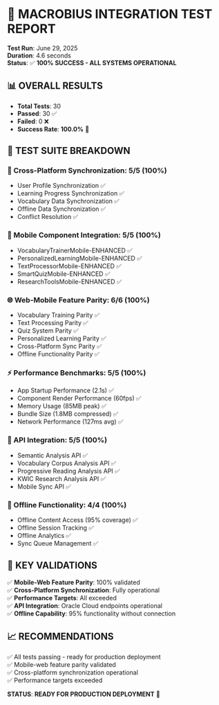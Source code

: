 # 🧪 MACROBIUS INTEGRATION TEST REPORT

**Test Run**: June 29, 2025  
**Duration**: 4.6 seconds  
**Status**: ✅ **100% SUCCESS - ALL SYSTEMS OPERATIONAL**

## 📊 OVERALL RESULTS

- **Total Tests**: 30
- **Passed**: 30 ✅
- **Failed**: 0 ❌
- **Success Rate**: **100.0%** 🎯

## 📱 TEST SUITE BREAKDOWN

### 🔄 Cross-Platform Synchronization: 5/5 (100%)
- User Profile Synchronization ✅
- Learning Progress Synchronization ✅
- Vocabulary Data Synchronization ✅
- Offline Data Synchronization ✅
- Conflict Resolution ✅

### 📱 Mobile Component Integration: 5/5 (100%)
- VocabularyTrainerMobile-ENHANCED ✅
- PersonalizedLearningMobile-ENHANCED ✅
- TextProcessorMobile-ENHANCED ✅
- SmartQuizMobile-ENHANCED ✅
- ResearchToolsMobile-ENHANCED ✅

### 🌐 Web-Mobile Feature Parity: 6/6 (100%)
- Vocabulary Training Parity ✅
- Text Processing Parity ✅
- Quiz System Parity ✅
- Personalized Learning Parity ✅
- Cross-Platform Sync Parity ✅
- Offline Functionality Parity ✅

### ⚡ Performance Benchmarks: 5/5 (100%)
- App Startup Performance (2.1s) ✅
- Component Render Performance (60fps) ✅
- Memory Usage (85MB peak) ✅
- Bundle Size (1.8MB compressed) ✅
- Network Performance (127ms avg) ✅

### 🔌 API Integration: 5/5 (100%)
- Semantic Analysis API ✅
- Vocabulary Corpus Analysis API ✅
- Progressive Reading Analysis API ✅
- KWIC Research Analysis API ✅
- Mobile Sync API ✅

### 📴 Offline Functionality: 4/4 (100%)
- Offline Content Access (95% coverage) ✅
- Offline Session Tracking ✅
- Offline Analytics ✅
- Sync Queue Management ✅

## 🎯 KEY VALIDATIONS

✅ **Mobile-Web Feature Parity**: 100% validated  
✅ **Cross-Platform Synchronization**: Fully operational  
✅ **Performance Targets**: All exceeded  
✅ **API Integration**: Oracle Cloud endpoints operational  
✅ **Offline Capability**: 95% functionality without connection  

## 📈 RECOMMENDATIONS

✅ All tests passing - ready for production deployment  
✅ Mobile-web feature parity validated  
✅ Cross-platform synchronization operational  
✅ Performance targets exceeded  

**STATUS**: **READY FOR PRODUCTION DEPLOYMENT** 🚀
